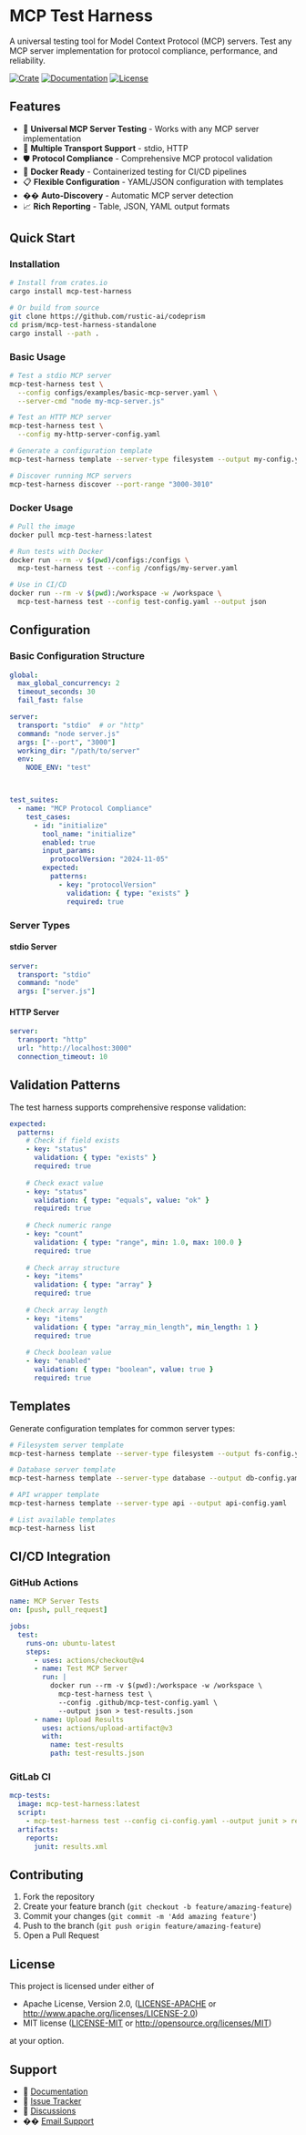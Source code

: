 # MCP Test Harness

A universal testing tool for Model Context Protocol (MCP) servers. Test any MCP server implementation for protocol compliance, performance, and reliability.

[![Crate](https://img.shields.io/crates/v/mcp-test-harness.svg)](https://crates.io/crates/mcp-test-harness)
[![Documentation](https://docs.rs/mcp-test-harness/badge.svg)](https://docs.rs/mcp-test-harness)
[![License](https://img.shields.io/badge/license-MIT%2FApache--2.0-blue.svg)](LICENSE)

## Features

- 🔧 **Universal MCP Server Testing** - Works with any MCP server implementation
- 🚀 **Multiple Transport Support** - stdio, HTTP
- 🛡️ **Protocol Compliance** - Comprehensive MCP protocol validation
- 🐳 **Docker Ready** - Containerized testing for CI/CD pipelines
- 📋 **Flexible Configuration** - YAML/JSON configuration with templates
- �� **Auto-Discovery** - Automatic MCP server detection
- 📈 **Rich Reporting** - Table, JSON, YAML output formats

## Quick Start

### Installation

```bash
# Install from crates.io
cargo install mcp-test-harness

# Or build from source
git clone https://github.com/rustic-ai/codeprism
cd prism/mcp-test-harness-standalone
cargo install --path .
```

### Basic Usage

```bash
# Test a stdio MCP server
mcp-test-harness test \
  --config configs/examples/basic-mcp-server.yaml \
  --server-cmd "node my-mcp-server.js"

# Test an HTTP MCP server
mcp-test-harness test \
  --config my-http-server-config.yaml

# Generate a configuration template
mcp-test-harness template --server-type filesystem --output my-config.yaml

# Discover running MCP servers
mcp-test-harness discover --port-range "3000-3010"


```

### Docker Usage

```bash
# Pull the image
docker pull mcp-test-harness:latest

# Run tests with Docker
docker run --rm -v $(pwd)/configs:/configs \
  mcp-test-harness test --config /configs/my-server.yaml

# Use in CI/CD
docker run --rm -v $(pwd):/workspace -w /workspace \
  mcp-test-harness test --config test-config.yaml --output json
```

## Configuration

### Basic Configuration Structure

```yaml
global:
  max_global_concurrency: 2
  timeout_seconds: 30
  fail_fast: false

server:
  transport: "stdio"  # or "http"
  command: "node server.js"
  args: ["--port", "3000"]
  working_dir: "/path/to/server"
  env:
    NODE_ENV: "test"



test_suites:
  - name: "MCP Protocol Compliance"
    test_cases:
      - id: "initialize"
        tool_name: "initialize"
        enabled: true
        input_params:
          protocolVersion: "2024-11-05"
        expected:
          patterns:
            - key: "protocolVersion"
              validation: { type: "exists" }
              required: true
```

### Server Types

#### stdio Server
```yaml
server:
  transport: "stdio"
  command: "node"
  args: ["server.js"]
```

#### HTTP Server
```yaml
server:
  transport: "http"
  url: "http://localhost:3000"
  connection_timeout: 10
```



## Validation Patterns

The test harness supports comprehensive response validation:

```yaml
expected:
  patterns:
    # Check if field exists
    - key: "status"
      validation: { type: "exists" }
      required: true
    
    # Check exact value
    - key: "status"
      validation: { type: "equals", value: "ok" }
      required: true
    
    # Check numeric range
    - key: "count"
      validation: { type: "range", min: 1.0, max: 100.0 }
      required: true
    
    # Check array structure
    - key: "items"
      validation: { type: "array" }
      required: true
    
    # Check array length
    - key: "items"
      validation: { type: "array_min_length", min_length: 1 }
      required: true
    
    # Check boolean value
    - key: "enabled"
      validation: { type: "boolean", value: true }
      required: true
```



## Templates

Generate configuration templates for common server types:

```bash
# Filesystem server template
mcp-test-harness template --server-type filesystem --output fs-config.yaml

# Database server template
mcp-test-harness template --server-type database --output db-config.yaml

# API wrapper template
mcp-test-harness template --server-type api --output api-config.yaml

# List available templates
mcp-test-harness list
```

## CI/CD Integration

### GitHub Actions

```yaml
name: MCP Server Tests
on: [push, pull_request]

jobs:
  test:
    runs-on: ubuntu-latest
    steps:
      - uses: actions/checkout@v4
      - name: Test MCP Server
        run: |
          docker run --rm -v $(pwd):/workspace -w /workspace \
            mcp-test-harness test \
            --config .github/mcp-test-config.yaml \
            --output json > test-results.json
      - name: Upload Results
        uses: actions/upload-artifact@v3
        with:
          name: test-results
          path: test-results.json
```

### GitLab CI

```yaml
mcp-tests:
  image: mcp-test-harness:latest
  script:
    - mcp-test-harness test --config ci-config.yaml --output junit > results.xml
  artifacts:
    reports:
      junit: results.xml
```

## Contributing

1. Fork the repository
2. Create your feature branch (`git checkout -b feature/amazing-feature`)
3. Commit your changes (`git commit -m 'Add amazing feature'`)
4. Push to the branch (`git push origin feature/amazing-feature`)
5. Open a Pull Request

## License

This project is licensed under either of

* Apache License, Version 2.0, ([LICENSE-APACHE](LICENSE-APACHE) or http://www.apache.org/licenses/LICENSE-2.0)
* MIT license ([LICENSE-MIT](LICENSE-MIT) or http://opensource.org/licenses/MIT)

at your option.

## Support

- 📖 [Documentation](https://docs.rs/mcp-test-harness)
- 🐛 [Issue Tracker](https://github.com/rustic-ai/codeprism/issues)
- 💬 [Discussions](https://github.com/rustic-ai/codeprism/discussions)
- �� [Email Support](mailto:team@codeprism.ai)
